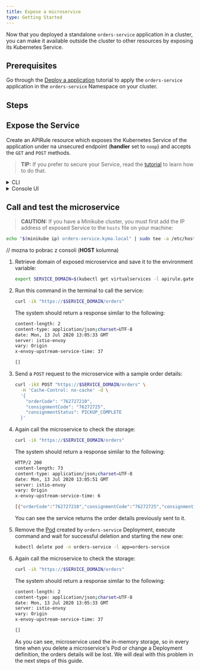```yaml
---
title: Expose a microservice
type: Getting Started
---
```


Now that you deployed a standalone `orders-service` application in a cluster, you can make it available outside the cluster to other resources by exposing its Kubernetes Service.

## Prerequisites

Go through the [Deploy a application](/#getting-started-deploy-a-microservice) tutorial to apply the `orders-service` application in the `orders-service` Namespace on your cluster.

## Steps

## Expose the Service

Create an APIRule resource which exposes the Kubernetes Service of the application under na unsecured endpoint (**handler** set to `noop`) and accepts the `GET` and `POST` methods.

> **TIP:** If you prefer to secure your Service, read the [tutorial](/components/api-gateway/#tutorials-expose-and-secure-a-service) to learn how to do that.

<div tabs name="create-apirule" group="expose-microservice">
  <details>
  <summary label="cli">
  CLI
  </summary>

1. Open the terminal and apply the APIRule:

   ```bash
   cat <<EOF | kubectl apply -f -
   apiVersion: gateway.kyma-project.io/v1alpha1
   kind: APIRule
   metadata:
     name: orders-service
     namespace: orders-service
     labels:
       app: orders-service
       example: orders-service
   spec:
     service:
       host: orders-service
       name: orders-service
       port: 80
     gateway: kyma-gateway.kyma-system.svc.cluster.local
     rules:
       - path: /.*
         methods: ["GET","POST"]
         accessStrategies:
           - handler: noop
         mutators: []
   EOF
   ```

2. Check if the API Rule was created successfully and has the `OK` status:

   ```bash
   kubectl get apirules orders-service -n orders-service -o=jsonpath='{.status.APIRuleStatus.code}'
   ```

  </details>
  <details>
  <summary label="console-ui">
  Console UI
  </summary>

// moze dodac tylko to co ponizej? a nie dwa tipy?
> **TIP:** You can expose a Service or Function with an API Rule from different views in the Console UI. This tutorial shows how to do that from the generic **API Rules** view.

> **TIP:** Console UI has a separate **API Rules** view from which you to create APIRules for Services and Functions. Still, you can access this view directly from their corresponding views.

1. Select the `orders-service` Namespace from the drop-down list in the top navigation panel.

2. Go to the **API Rules** view (under **Configuration** group) select **Add API Rule**.

3. In the **General settings** section:

    - Enter `orders-service` as the API Rule's **Name**.

    > **NOTE:** The APIRule CR can have a different name than the Service, but it is recommended that all related resources share a common name.

    - Enter `orders-service` as **Hostname** to indicate the host on which you want to expose your Service.

    - Select the `orders-service` Service from the drop-down list in the **Service** column.

// dodać DELETE?

4. In the **Access strategies** section, leave only the `GET` and `POST` methods marked and the `noop` handler selected.

5. Select **Create** to confirm changes.

    The message appears on the screen confirming the changes were saved.

6. In the API Rule's details view that opens up automatically, check if you can access the Service by selecting the HTTPS link under **Host**.

  </details>
</div>

## Call and test the microservice

> **CAUTION:** If you have a Minikube cluster, you must first add the IP address of exposed Service to the `hosts` file on your machine:

<!-- Improve this caution message to explain exactly why we do that-->

```bash
echo "$(minikube ip) orders-service.kyma.local" | sudo tee -a /etc/hosts
```

// mozna to pobrac z consoli (**HOST** kolumna)
1. Retrieve domain of exposed microservice and save it to the environment variable:

   ```bash
   export SERVICE_DOMAIN=$(kubectl get virtualservices -l apirule.gateway.kyma-project.io/v1alpha1=orders-service.orders-service -n orders-service -o=jsonpath='{.items[*].spec.hosts[0]}')
   ```

2. Run this command in the terminal to call the service:

   ```bash
   curl -ik "https://$SERVICE_DOMAIN/orders"
   ```

   The system should return a response similar to the following:

   ```bash
   content-length: 2
   content-type: application/json;charset=UTF-8
   date: Mon, 13 Jul 2020 13:05:33 GMT
   server: istio-envoy
   vary: Origin
   x-envoy-upstream-service-time: 37

   []
   ```

3. Send a `POST` request to the microservice with a sample order details:

   ```bash
   curl -ikX POST "https://$SERVICE_DOMAIN/orders" \
     -H 'Cache-Control: no-cache' -d \
     '{
       "orderCode": "762727210",
       "consignmentCode": "76272725",
       "consignmentStatus": PICKUP_COMPLETE
     }'
   ```

4. Again call the microservice to check the storage:

   ```bash
   curl -ik "https://$SERVICE_DOMAIN/orders"
   ```

   The system should return a response similar to the following:

   ```bash
   HTTP/2 200
   content-length: 73
   content-type: application/json;charset=UTF-8
   date: Mon, 13 Jul 2020 13:05:51 GMT
   server: istio-envoy
   vary: Origin
   x-envoy-upstream-service-time: 6

   [{"orderCode":"762727210","consignmentCode":"76272725","consignmentStatus":"PICKUP_COMPLETE"}]
   ```

   You can see the service returns the order details previously sent to it.

5. Remove the [Pod](https://kubernetes.io/docs/concepts/workloads/pods/) created by `orders-service` Deployment, execute command and wait for successful deletion and starting the new one:

   ```bash
   kubectl delete pod -n orders-service -l app=orders-service
   ```

6. Again call the microservice to check the storage:

   ```bash
   curl -ik "https://$SERVICE_DOMAIN/orders"
   ```

   The system should return a response similar to the following:

   ```bash
   content-length: 2
   content-type: application/json;charset=UTF-8
   date: Mon, 13 Jul 2020 13:05:33 GMT
   server: istio-envoy
   vary: Origin
   x-envoy-upstream-service-time: 37

   []
   ```

   As you can see, microservice used the in-memory storage, so in every time when you delete a microservice's Pod or change a Deployment definition, the orders details will be lost. We will deal with this problem in the next steps of this guide.
